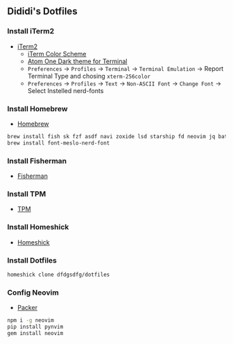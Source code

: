 ## Dididi's Dotfiles

### Install iTerm2
- [iTerm2](http://iterm2.com/)
  - [iTerm Color Scheme](https://github.com/mbadolato/iTerm2-Color-Schemes)
  - [Atom One Dark theme for Terminal](https://github.com/nathanbuchar/atom-one-dark-terminal)
  - `Preferences` -> `Profiles` -> `Terminal` -> `Terminal Emulation` -> Report Terminal Type and chosing `xterm-256color`
  - `Preferences` -> `Profiles` -> `Text` -> `Non-ASCII Font` -> `Change Font` -> Select Instelled nerd-fonts


### Install Homebrew
- [Homebrew](http://brew.sh/)

```bash
brew install fish sk fzf asdf navi zoxide lsd starship fd neovim jq bat lazygit mosh trash tmux
brew install font-meslo-nerd-font
```


### Install Fisherman
- [Fisherman](http://fisherman.sh)


### Install TPM
- [TPM](https://github.com/tmux-plugins/tpm)


### Install Homeshick
- [Homeshick](https://github.com/andsens/homeshick)


### Install Dotfiles

```bash
homeshick clone dfdgsdfg/dotfiles
```

### Config Neovim
- [Packer](https://github.com/wbthomason/packer.nvim)

```bash
npm i -g neovim
pip install pynvim
gem install neovim
```
